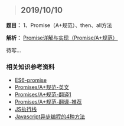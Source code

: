 > ## 2019/10/10

**题目：** 1、Promise（A+规范）、then、all方法

**解析：**  [Promise详解与实现（Promise/A+规范）](https://zhuanlan.zhihu.com/p/32913092)

 

待写...









### 相关知识参考资料

- [ES6-promise](https://link.zhihu.com/?target=http%3A//es6.ruanyifeng.com/%23docs/promise)
- [Promises/A+规范-英文](https://link.zhihu.com/?target=https%3A//promisesaplus.com/)
- [Promises/A+规范-翻译1](https://link.zhihu.com/?target=https%3A//segmentfault.com/a/1190000002452115)
- [Promises/A+规范-翻译-推荐](https://link.zhihu.com/?target=https%3A//malcolmyu.github.io/2015/06/12/Promises-A-Plus/%23note-4)
- [JS执行栈](https://link.zhihu.com/?target=https%3A//www.cnblogs.com/mqliutie/p/4422247.html)
- [Javascript异步编程的4种方法](https://link.zhihu.com/?target=http%3A//www.ruanyifeng.com/blog/2012/12/asynchronous%25EF%25BC%25BFjavascript.html)